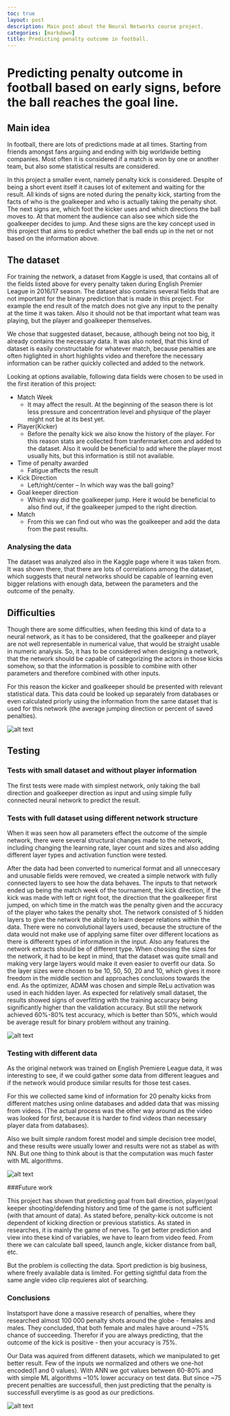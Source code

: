 ```yaml
---
toc: true
layout: post
description: Main post about the Neural Networks course project.
categories: [markdown]
title: Predicting penalty outcome in football.
---
```

# Predicting penalty outcome in football based on early signs, before the ball reaches the goal line.

## Main idea

In football, there are lots of predictions made at all times.
Starting from friends amongst fans arguing and ending with big worldwide betting companies.
Most often it is considered if a match is won by one or another team, but also some statistical results are considered.

In this project a smaller event, namely penalty kick is considered.
Despite of being a short event itself it causes lot of exitement and waiting for the result.
All kinds of signs are noted during the penalty kick, starting from the facts of who is the goalkeeper and who is actually taking the penalty shot.
The next signs are, which foot the kicker uses and which directions the ball moves to.
At that moment the audience can also see which side the goalkeeper decides to jump.
And these signs are the key concept used in this project that aims to predict whether the ball ends up in the net or not based on the information above.

## The dataset

For training the network, a dataset from Kaggle is used, that contains all of the fields listed above for every penalty taken during English Premier League in 2016/17 season.
The dataset also contains several fields that are not important for the binary prediction that is made in this project. For example the end result of the match does not give any input to the penalty at the time it was taken. Also it should not be that important what team was playing, but the player and goalkeeper themselves.

We chose that suggested dataset, because, although being not too big, it already contains the necessary data.
It was also noted, that this kind of dataset is easily constructable for whatever match, because penalties are often higlighted in short highlights video and therefore the necessary information can be rather quickly collected and added to the network.

Looking at options available, following data fields were chosen to be used in the first iteration of this project:

* Match Week 
    * It may affect the result. At the beginning of the season there is lot less pressure and concentration level and physique of the player might not be at its best yet.
* Player(Kicker)
    * Before the penalty kick we also know the history of the player. For this reason stats are collected from tranfermarket.com and added to the dataset. Also it would be beneficial to add where the player most usually hits, but this information is still not available.
* Time of penalty awarded
    * Fatigue affects the result
* Kick Direction
    * Left/right/center – In which way was the ball going?
* Goal keeper direction
    * Which way did the goalkeeper jump. Here it would be beneficial to also find out, if the goalkeeper jumped to the right direction.
* Match
    * From this we can find out who was the goalkeeper and add the data from the past results.
    

### Analysing the data

The dataset was analyzed also in the Kaggle page where it was taken from. It was shown there, that there are lots of correlations among the dataset, which suggests that neural networks should be capable of learning even bigger relations with enough data, between the parameters and the outcome of the penalty.
    
    
## Difficulties

Though there are some difficulties, when feeding this kind of data to a neural network, as it has to be considered, that the goalkeeper and player are not well representable in numerical value, that would be straight usable in numeric analysis. So, it has to be considered when designing a network, that the network should be capable of categorizing the actors in those kicks somehow, so that the information is possible to combine with other parameters and therefore combined with other inputs. 

For this reason the kicker and goalkeeper should be presented with relevant statistical data. This data could be looked up separately from databases or even calculated priorly using the information from the same dataset that is used for this network (the average jumping direction or percent of saved penalties).

![alt text](https://github.com/erik146/nnproject2020/blob/master/images/screenshot_2.png)

## Testing

### Tests with small dataset and without player information

The first tests were made with simplest network, only taking the ball direction and goalkeeper direction as input and using simple fully connected neural network to predict the result.



### Tests with full dataset using different network structure

When it was seen how all parameters effect the outcome of the simple network, there were several structural changes made to the network, including changing the learning rate, layer count and sizes and also adding different layer types and activation function were tested.

After the data had been converted to numerical format and all unneccesary and unusable fields were removed, we created a simple network with fully connected layers to see how the data behaves.
The inputs to that network ended up being the match week of the tournament, the kick direction, if the kick was made with left or right foot, the direction that the goalkeeper first jumped, on which time in the match was the penalty given and the accuracy of the player who takes the penalty shot.
The network consisted of 5 hidden layers to give the network the ability to learn deeper relations within the data. There were no convolutional layers used, because the structure of the data would not make use of applying same filter over different locations as there is different types of information in the input. Also any features the network extracts should be of different type.
When choosing the sizes for the network, it had to be kept in mind, that the dataset was quite small and making very large layers would make it even easier to overfit our data. So the layer sizes were chosen to be 10, 50, 50, 20 and 10, which gives it more freedom in the middle section and approaches conclusions towards the end. As the optimizer, ADAM was chosen and simple ReLu activation was used in each hidden layer.
As expected for relatively small dataset, the results showed signs of overfitting with the training accuracy being significantly higher than the validation accuracy. But still the network achieved 60%-80% test accuracy, which is better than 50%, which would be average result for binary problem without any training.

![alt text](https://github.com/erik146/nnproject2020/blob/master/images/end_results.png)

### Testing with different data

As the original network was trained on English Premiere League data, it was interesting to see, if we could gather some data from different leagues and if the network would produce similar results for those test cases.

For this we collected same kind of information for 20 penalty kicks from different matches using online databases and added data that was missing from videos. (The actual process was the other way around as the video was looked for first, because it is harder to find videos than necessary player data from databases).

Also we built simple random forest model and simple decision tree model, and these results were usually lower and results were not as stabel as with NN. But one thing to think about is that the computation was much faster with ML algorithms.


![alt text](https://github.com/erik146/nnproject2020/blob/master/images/screenshot.png)


###Future work

This project has shown that predicting goal from ball direction, player/goal keeper shooting/defending history and time of the game is not sufficient (with that amount of data). As stated before, penalty-kick outcome is not dependent of kicking direction or previous statistics. As stated in researches, it is mainly the game of nerves. To get better prediction and view into these kind of variables, we have to learn from video feed. From there we can calculate ball speed, launch angle, kicker distance from ball, etc. 

But the problem is collecting the data. Sport prediction is big business, where freely available data is limited. For getting sightful  data from the same angle video clip requieres alot of searching.

### Conclusions

Instatsport have done a massive research of penalties, where they researched almost 100 000 penalty shots around the globe - females and males. They concluded, that both female and males have around ~75% chance of succeeding. Therefor if you are always predicting, that the outcome of the kick is positive - then your accuracy is 75%. 

Our Data was aquired from different datasets, which we manipulated to get better result. Few of the inputs we normalized and others we one-hot encoded(1 and 0 values). With ANN we got values between 60-80% and with simple ML algorithms ~10% lower accuracy on test data. But since ~75 precent penalties are successfull, then just predicting that the penalty is successfull everytime is as good as our predictions.


![alt text](https://github.com/erik146/nnproject2020/blob/master/images/penalties.png)


